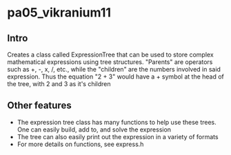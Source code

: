 # pa05_vikranium11

## Intro
<p> Creates a class called ExpressionTree that can be used to store complex mathematical expressions using tree structures. "Parents" are operators such as +, -, x, /, etc., while the "children" are the numbers involved in said expression. Thus the equation "2 + 3" would have a + symbol at the head of the tree, with 2 and 3 as it's children
  
  ## Other features
  * The expression tree class has many functions to help use these trees. One can easily build, add to, and solve the expression
  * The tree can also easily print out the expression in a variety of formats
  * For more details on functions, see express.h
